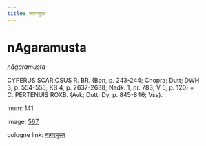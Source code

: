 ```yaml
---
title: नागरमुस्त
---
```


# nAgaramusta

<i>nāgaramusta</i>  <div n="P" /><bot>CYPERUS SCARIOSUS R. BR.</bot> (Bpn, p. 243-244; Chopra; Dutt; DWH <div n="lb" />3, p. 554-555; KB 4, p. 2637-2638; Nadk. 1, nr. 783; V 5, p. 120) = <div n="lb" /><bot>C. PERTENUIS ROXB.</bot> (Avk; Dutt; Dy, p. 845-846; Vśs).

lnum: 141

image: [567](https://www.sanskrit-lexicon.uni-koeln.de/scans/csl-apidev/servepdf.php?dict=snp&page=567)

cologne link: [नागरमुस्त](https://sanskrit-lexicon.uni-koeln.de/scans/csl-apidev/getword.php?dict=snp&key=नागरमुस्त)

